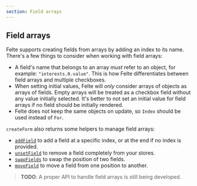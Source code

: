 ```yaml
---
section: Field arrays
---
```


## Field arrays

Felte supports creating fields from arrays by adding an index to its name. There's a few things to consider when working with field arrays:

* A field's name that belongs to an array _must_ refer to an object, for example: `"interests.0.value"`. This is how Felte differentiates between field arrays and multiple checkboxes.
* When setting initial values, Felte will _only_ consider arrays of objects as arrays of fields. Empty arrays will be treated as a checkbox field without any value initially selected. It's better to not set an initial value for field arrays if no field should be initially rendered.
* Felte does not keep the same objects on update, so `Index` should be used instead of `For`.

`createForm` also returns some helpers to manage field arrays:

* [`addField`](/docs/element/helper-functions#addfield) to add a field at a specific index, or at the end if no index is provided.
* [`unsetField`](/docs/element/helper-functions#unsetfield) to remove a field completely from your stores.
* [`swapFields`](/docs/element/helper-functions#swapfields) to swap the position of two fields.
* [`moveField`](/docs/element/helper-functions#movefield) to move a field from one position to another.

> **TODO**: A proper API to handle field arrays is still being developed.
